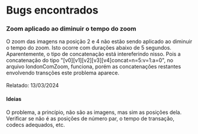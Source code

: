 # Bugs encontrados 

### Zoom aplicado ao diminuir o tempo do zoom
O zoom das imagens na posição 2 e 4 não estão sendo aplicado ao diminuir o tempo do zoom. Isto ocorre com durações 
abaixo de 5 segundos.<br>
Aparentemente, o tipo de concatenação está intereferindo nisso. Pois a concatenação do tipo "[v0][v1][v2][v3][v4]concat=n=5:v=1:a=0", no arquivo londonComZoom, funciona, porém as concatenações restantes envolvendo transções este problema aparece. <br> <br>
Relatado: 13/03/2024

#### Ideias
O problema, a princípio, não são as imagens, mas sim as posições dela. <br>
Verificar se não é as posições de número par, o tempo de transação, codecs adequados, etc.